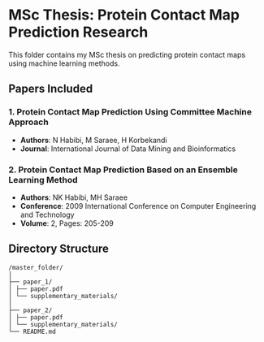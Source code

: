 # MSc Thesis: Protein Contact Map Prediction Research

This folder contains my MSc thesis on predicting protein contact maps using machine learning methods.

## Papers Included

### 1. Protein Contact Map Prediction Using Committee Machine Approach
- **Authors**: N Habibi, M Saraee, H Korbekandi
- **Journal**: International Journal of Data Mining and Bioinformatics

### 2. Protein Contact Map Prediction Based on an Ensemble Learning Method
- **Authors**: NK Habibi, MH Saraee
- **Conference**: 2009 International Conference on Computer Engineering and Technology
- **Volume**: 2, Pages: 205-209

## Directory Structure

```
/master_folder/
│
├── paper_1/
│ ├── paper.pdf 
│ └── supplementary_materials/ 
│ 
├── paper_2/
│ ├── paper.pdf 
│ └── supplementary_materials/ 
└── README.md 
```
